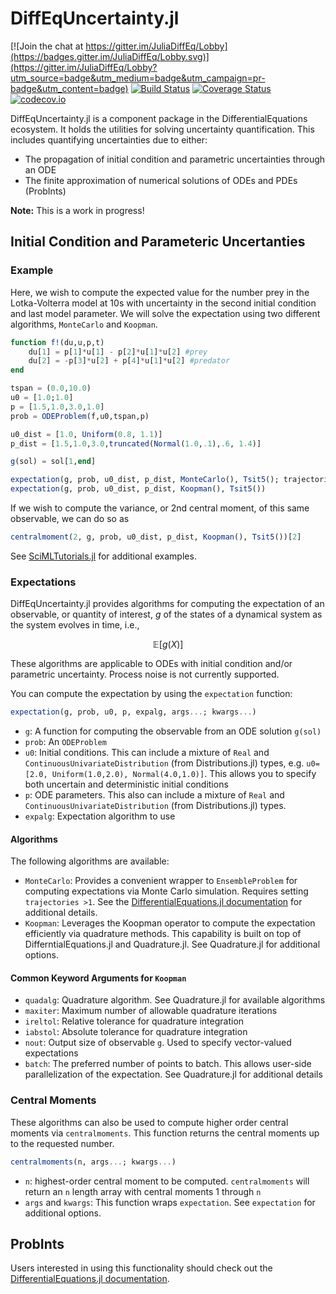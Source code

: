 # DiffEqUncertainty.jl

[![Join the chat at https://gitter.im/JuliaDiffEq/Lobby](https://badges.gitter.im/JuliaDiffEq/Lobby.svg)](https://gitter.im/JuliaDiffEq/Lobby?utm_source=badge&utm_medium=badge&utm_campaign=pr-badge&utm_content=badge)
[![Build Status](https://travis-ci.org/JuliaDiffEq/DiffEqUncertainty.jl.svg?branch=master)](https://travis-ci.org/JuliaDiffEq/DiffEqUncertainty.jl)
[![Coverage Status](https://coveralls.io/repos/JuliaDiffEq/DiffEqUncertainty.jl/badge.svg?branch=master&service=github)](https://coveralls.io/github/JuliaDiffEq/DiffEqUncertainty.jl?branch=master)
[![codecov.io](http://codecov.io/github/JuliaDiffEq/DiffEqUncertainty.jl/coverage.svg?branch=master)](http://codecov.io/github/JuliaDiffEq/DiffEqUncertainty.jl?branch=master)

DiffEqUncertainty.jl is a component package in the DifferentialEquations ecosystem. It holds the
utilities for solving uncertainty quantification. This includes quantifying uncertainties due to either:

- The propagation of initial condition and parametric uncertainties through an ODE
- The finite approximation of numerical solutions of ODEs and PDEs (ProbInts)

**Note:** This is a work in progress!

## Initial Condition and Parameteric Uncertanties

### Example
Here, we wish to compute the expected value for the number prey in the Lotka-Volterra model at 10s with uncertainty in the second initial condition and last model parameter. We will solve the expectation using two different algorithms, `MonteCarlo` and `Koopman`.

```julia
function f!(du,u,p,t)
    du[1] = p[1]*u[1] - p[2]*u[1]*u[2] #prey
    du[2] = -p[3]*u[2] + p[4]*u[1]*u[2] #predator
end

tspan = (0.0,10.0)
u0 = [1.0;1.0]
p = [1.5,1.0,3.0,1.0]
prob = ODEProblem(f,u0,tspan,p)

u0_dist = [1.0, Uniform(0.8, 1.1)]
p_dist = [1.5,1.0,3.0,truncated(Normal(1.0,.1),.6, 1.4)]

g(sol) = sol[1,end]

expectation(g, prob, u0_dist, p_dist, MonteCarlo(), Tsit5(); trajectories = 100_000)
expectation(g, prob, u0_dist, p_dist, Koopman(), Tsit5())  
```

If we wish to compute the variance, or 2nd central moment, of this same observable, we can do so as

```julia
centralmoment(2, g, prob, u0_dist, p_dist, Koopman(), Tsit5())[2]  
```

See [SciMLTutorials.jl](https://github.com/SciML/SciMLTutorials.jl) for additional examples.

### Expectations
DiffEqUncertainty.jl provides algorithms for computing the expectation of an observable, or quantity of interest, $g$ of the states of a dynamical system as the system evolves in time, i.e.,

$$\mathbb{E}\left[g\left(X\right)\right]$$

These algorithms are applicable to ODEs with initial condition and/or parametric uncertainty. Process noise is not currently supported. 

You can compute the expectation by using the `expectation` function:

```julia
expectation(g, prob, u0, p, expalg, args...; kwargs...)
```

- `g`: A function for computing the observable from an ODE solution `g(sol)`
- `prob`: An `ODEProblem`
- `u0`: Initial conditions. This can include a mixture of `Real` and `ContinuousUnivariateDistribution` (from Distributions.jl) types, e.g. `u0=[2.0, Uniform(1.0,2.0), Normal(4.0,1.0)]`. This allows you to specify both uncertain and deterministic initial conditions
- `p`: ODE parameters. This also can include a mixture of `Real` and `ContinuousUnivariateDistribution` (from Distributions.jl) types.
- `expalg`: Expectation algorithm to use

#### Algorithms
The following algorithms are available:

- `MonteCarlo`: Provides a convenient wrapper to `EnsembleProblem` for computing expectations via Monte Carlo simulation. Requires setting `trajectories >1`. See the [DifferentialEquations.jl documentation](https://diffeq.sciml.ai/stable/features/ensemble/#) for additional details.
- `Koopman`: Leverages the Koopman operator to compute the expectation efficiently via quadrature methods. This capability is built on top of DifferntialEquations.jl and Quadrature.jl. See Quadrature.jl for additional options. 

#### Common Keyword Arguments for `Koopman`
- `quadalg`: Quadrature algorithm. See Quadrature.jl for available algorithms
- `maxiter`: Maximum number of allowable quadrature iterations
- `ireltol`: Relative tolerance for quadrature integration
- `iabstol`: Absolute tolerance for quadrature integration
- `nout`: Output size of observable `g`. Used to specify vector-valued expectations
- `batch`: The preferred number of points to batch. This allows user-side
  parallelization of the expectation. See Quadrature.jl for additional details

### Central Moments
These algorithms can also be used to compute higher order central moments via `centralmoments`. This function returns the central moments up to the requested number.

```julia
centralmoments(n, args...; kwargs...)
```

- `n`: highest-order central moment to be computed. `centralmoments` will return an `n` length array with central moments 1 through `n`
- `args` and `kwargs`: This function wraps `expectation`. See `expectation` for additional options.

## ProbInts
Users interested in using this functionality should check out the [DifferentialEquations.jl documentation](https://diffeq.sciml.ai/stable/analysis/uncertainty_quantification/#ProbInts-1).


